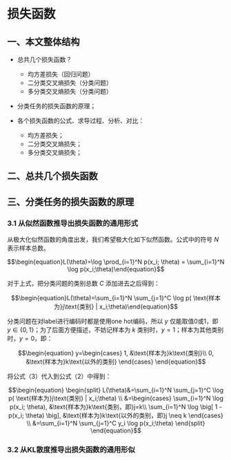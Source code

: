 # 损失函数

## 一、本文整体结构

* 总共几个损失函数？

    * 均方差损失（回归问题）
    * 二分类交叉熵损失（分类问题）
    * 多分类交叉熵损失（分类问题）

* 分类任务的损失函数的原理；

* 各个损失函数的公式、求导过程、分析、对比：

    * 均方差损失；
    * 二分类交叉熵损失；
    * 多分类交叉熵损失；

## 二、总共几个损失函数

## 三、分类任务的损失函数的原理

### 3.1 从似然函数推导出损失函数的通用形式

从极大化似然函数的角度出发，我们希望极大化如下似然函数。公式中的符号 $N$ 表示样本总数。

$$\begin{equation}L(\theta)=\log \prod_{i=1}^N p(x_i; \theta) = \sum_{i=1}^N \log p(x_i;\theta)\end{equation}$$

对于上式，把分类问题的类别总数 $C$ 添加进去之后得到：

$$\begin{equation}L(\theta)=\sum_{i=1}^N \sum_{j=1}^C \log p( \text{样本为}j\text{类别} | x_i;\theta)\end{equation}$$

分类问题在对label进行编码时都是使用one hot编码，所以 $y$ 仅能取值0或1，即 $y\in\{0,1\}$；为了后面方便描述，不妨记样本为 $k$ 类别时，$y=1$；样本为其他类别时，$y=0$，即：

$$\begin{equation}
y=\begin{cases}
1, &\text{样本为}k\text{类别}\\
0, &\text{样本为}k\text{以外的类别}
\end{cases}
\end{equation}$$

将公式（3）代入到公式（2）中得到：

$$\begin{equation}
\begin{split}
L(\theta)&=\sum_{i=1}^N \sum_{j=1}^C \log p( \text{样本为}j\text{类别} | x_i;\theta) \\
&=\begin{cases}
\sum_{i=1}^N \log p(x_i; \theta), &\text{样本为}k\text{类别，即}j=k\\
\sum_{i=1}^N \log \big[ 1 - p(x_i; \theta) \big], &\text{样本为}k\text{以外的类别，即}j \neq k
\end{cases} \\
&=\sum_{i=1}^N \sum_{j=1}^C y_i \log p(x_i;\theta)
\end{split}
\end{equation}$$

### 3.2 从KL散度推导出损失函数的通用形似



